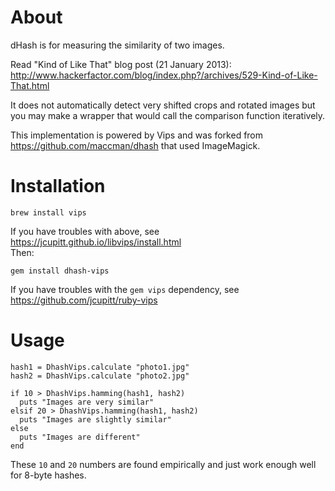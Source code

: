 # About

dHash is for measuring the similarity of two images.

Read "Kind of Like That" blog post (21 January 2013): http://www.hackerfactor.com/blog/index.php?/archives/529-Kind-of-Like-That.html

It does not automatically detect very shifted crops and rotated images but you may make a wrapper that would call the comparison function iteratively.

This implementation is powered by Vips and was forked from https://github.com/maccman/dhash that used ImageMagick.

# Installation

    brew install vips

If you have troubles with above, see https://jcupitt.github.io/libvips/install.html  
Then:

    gem install dhash-vips

If you have troubles with the `gem vips` dependency, see https://github.com/jcupitt/ruby-vips  

# Usage

    hash1 = DhashVips.calculate "photo1.jpg"
    hash2 = DhashVips.calculate "photo2.jpg"

    if 10 > DhashVips.hamming(hash1, hash2)
      puts "Images are very similar"
    elsif 20 > DhashVips.hamming(hash1, hash2)
      puts "Images are slightly similar"
    else
      puts "Images are different"
    end

These `10` and `20` numbers are found empirically and just work enough well for 8-byte hashes.
